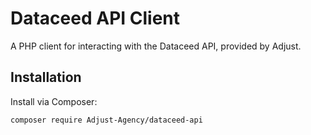 # Dataceed API Client

A PHP client for interacting with the Dataceed API, provided by Adjust.

## Installation

Install via Composer:

```bash
composer require Adjust-Agency/dataceed-api
